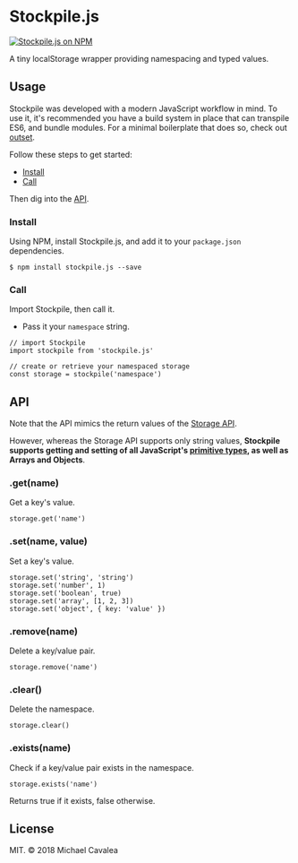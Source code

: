# Stockpile.js

[![Stockpile.js on NPM](https://img.shields.io/npm/v/stockpile.js.svg)](https://www.npmjs.com/package/stockpile.js)

A tiny localStorage wrapper providing namespacing and typed values.

## Usage

Stockpile was developed with a modern JavaScript workflow in mind. To use it, it's recommended you have a build system in place that can transpile ES6, and bundle modules. For a minimal boilerplate that does so, check out [outset](https://github.com/callmecavs/outset).

Follow these steps to get started:

* [Install](#install)
* [Call](#call)

Then dig into the [API](#api).

### Install

Using NPM, install Stockpile.js, and add it to your `package.json` dependencies.

```
$ npm install stockpile.js --save
```

### Call

Import Stockpile, then call it.

* Pass it your `namespace` string.

```es6
// import Stockpile
import stockpile from 'stockpile.js'

// create or retrieve your namespaced storage
const storage = stockpile('namespace')
```

## API

Note that the API mimics the return values of the [Storage API](https://developer.mozilla.org/en-US/docs/Web/API/Storage).

However, whereas the Storage API supports only string values, **Stockpile supports getting and setting of all JavaScript's [primitive types](https://developer.mozilla.org/en-US/docs/Glossary/Primitive), as well as Arrays and Objects**.

### .get(name)

Get a key's value.

```es6
storage.get('name')
```

### .set(name, value)

Set a key's value.

```es6
storage.set('string', 'string')
storage.set('number', 1)
storage.set('boolean', true)
storage.set('array', [1, 2, 3])
storage.set('object', { key: 'value' })
```

### .remove(name)

Delete a key/value pair.

```es6
storage.remove('name')
```

### .clear()

Delete the namespace.

```es6
storage.clear()
```

### .exists(name)

Check if a key/value pair exists in the namespace.

```es6
storage.exists('name')
```

Returns true if it exists, false otherwise.

## License

MIT. © 2018 Michael Cavalea
